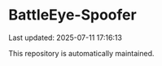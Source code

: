 # BattleEye-Spoofer

Last updated: 2025-07-11 17:16:13

This repository is automatically maintained.
